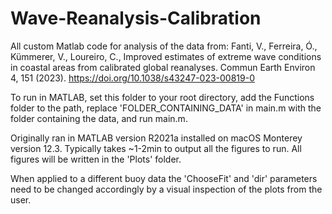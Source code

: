 # Wave-Reanalysis-Calibration

All custom Matlab code for analysis of the data from:
Fanti, V., Ferreira, Ó., Kümmerer, V., Loureiro, C., Improved estimates of extreme wave conditions in coastal areas from calibrated global reanalyses. Commun Earth Environ 4, 151 (2023). https://doi.org/10.1038/s43247-023-00819-0

To run in MATLAB, set this folder to your root directory, add the Functions folder to the path, replace 'FOLDER_CONTAINING_DATA' in main.m with the folder containing the data, and run main.m.

Originally ran in MATLAB version R2021a installed on macOS Monterey version 12.3. Typically takes ~1-2min to output all the figures to run. All figures will be written in the 'Plots' folder.

When applied to a different buoy data the 'ChooseFit' and 'dir' parameters need to be changed accordingly by a visual inspection of the plots from the user.
